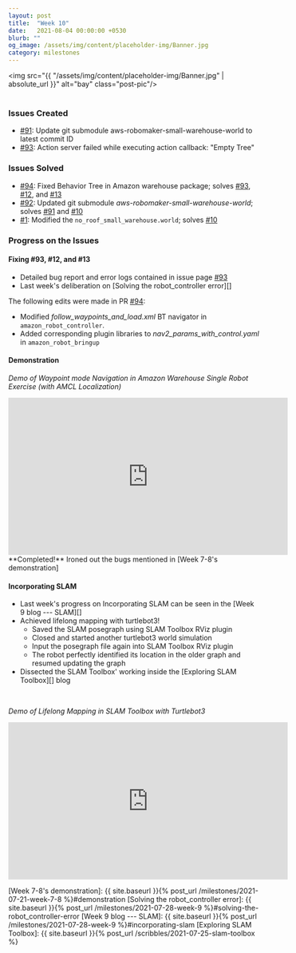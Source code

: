 ```yaml
---
layout: post
title:  "Week 10"
date:   2021-08-04 00:00:00 +0530
blurb: ""
og_image: /assets/img/content/placeholder-img/Banner.jpg
category: milestones
---
```


<img src="{{ "/assets/img/content/placeholder-img/Banner.jpg" | absolute_url }}" alt="bay" class="post-pic"/>
<br />
<br />


### Issues Created
- [#91][]: Update git submodule aws-robomaker-small-warehouse-world to latest commit ID
- [#93][]: Action server failed while executing action callback: "Empty Tree"


### Issues Solved
- [#94][]: Fixed Behavior Tree in Amazon warehouse package; solves [#93][], [#12][], and [#13][]
- [#92][]: Updated git submodule *aws-robomaker-small-warehouse-world*; solves [#91][] and [#10][]
- [#1][]: Modified the `no_roof_small_warehouse.world`; solves [#10][]


### Progress on the Issues

#### Fixing #93, #12, and #13
- Detailed bug report and error logs contained in issue page [#93][]
- Last week's deliberation on [Solving the robot_controller error][]

The following edits were made in PR [#94][]:

- Modified *follow_waypoints_and_load.xml* BT navigator in `amazon_robot_controller`.
- Added corresponding plugin libraries to *nav2_params_with_control.yaml* in `amazon_robot_bringup`


#### Demonstration
*Demo of Waypoint mode Navigation in Amazon Warehouse Single Robot Exercise (with AMCL Localization)*  
<iframe width="560" height="315"
src="https://www.youtube.com/embed/yB1ufIG57Ns" 
frameborder="0" 
allow="accelerometer; autoplay; encrypted-media; gyroscope; picture-in-picture" 
allowfullscreen></iframe>
**Completed!**  
Ironed out the bugs mentioned in [Week 7-8's demonstration]  
<br/>


#### Incorporating SLAM
- Last week's progress on Incorporating SLAM can be seen in the [Week 9 blog --- SLAM][]
- Achieved lifelong mapping with turtlebot3!
  + Saved the SLAM posegraph using SLAM Toolbox RViz plugin
  + Closed and started another turtlebot3 world simulation
  + Input the posegraph file again into SLAM Toolbox RViz plugin
  + The robot perfectly identified its location in the older graph and resumed updating the graph
- Dissected the SLAM Toolbox' working inside the [Exploring SLAM Toolbox][] blog  
<br/>

*Demo of Lifelong Mapping in SLAM Toolbox with Turtlebot3*  
<iframe width="560" height="315"
src="https://www.youtube.com/embed/7kNHwiBGHBE" 
frameborder="0" 
allow="accelerometer; autoplay; encrypted-media; gyroscope; picture-in-picture" 
allowfullscreen></iframe>
<br/>


[#10]: https://github.com/TheRoboticsClub/gsoc2021-Siddharth_Saha/issues/10 "Issue #10"
[#12]: https://github.com/TheRoboticsClub/gsoc2021-Siddharth_Saha/issues/12 "Issue #12"
[#13]: https://github.com/TheRoboticsClub/gsoc2021-Siddharth_Saha/issues/13 "Issue #13"

[#91]: https://github.com/JdeRobot/CustomRobots/issues/91 "Issue #91"
[#92]: https://github.com/JdeRobot/CustomRobots/pull/92 "Pull request #92"
[#93]: https://github.com/JdeRobot/CustomRobots/issues/93 "Issue #93"
[#94]: https://github.com/JdeRobot/CustomRobots/pull/94 "Pull request #94"

[#1]: https://github.com/shreyasgokhale/aws-robomaker-small-warehouse-world/pull/1 "Pull request #1"

[Week 7-8's demonstration]: {{ site.baseurl }}{% post_url /milestones/2021-07-21-week-7-8 %}#demonstration
[Solving the robot_controller error]: {{ site.baseurl }}{% post_url /milestones/2021-07-28-week-9 %}#solving-the-robot_controller-error
[Week 9 blog --- SLAM]: {{ site.baseurl }}{% post_url /milestones/2021-07-28-week-9 %}#incorporating-slam
[Exploring SLAM Toolbox]: {{ site.baseurl }}{% post_url /scribbles/2021-07-25-slam-toolbox %}
